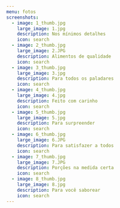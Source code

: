 ```yaml
---
menu: fotos
screenshots:
  - image: 1_thumb.jpg
    large_image: 1.jpg
    description: Nos mínimos detalhes
    icon: search
  - image: 2_thumb.jpg
    large_image: 2.JPG
    description: Alimentos de qualidade
    icon: search
  - image: 3_thumb.jpg
    large_image: 3.jpg
    description: Para todos os paladares
    icon: search
  - image: 4_thumb.jpg
    large_image: 4.jpg
    description: Feito com carinho
    icon: search
  - image: 5_thumb.jpg
    large_image: 5.jpg
    description: Para surpreender
    icon: search
  - image: 6_thumb.jpg
    large_image: 6.JPG
    description: Para satisfazer a todos
    icon: search
  - image: 7_thumb.jpg
    large_image: 7.JPG
    description: Porções na medida certa
    icon: search
  - image: 8_thumb.jpg
    large_image: 8.jpg
    description: Para você saborear
    icon: search           
---
```

